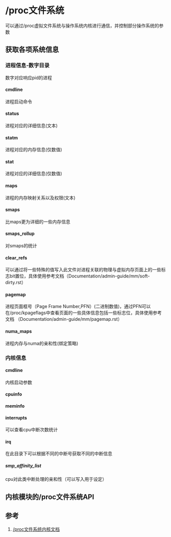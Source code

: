 # /proc文件系统
可以通过/proc虚拟文件系统与操作系统内核进行通信，并控制部分操作系统的参数
## 获取各项系统信息
### 进程信息-数字目录
数字对应响应pid的进程
#### cmdline
进程启动命令
#### status
进程对应的详细信息(文本)
#### statm
进程对应的内存信息(仅数值)
#### stat
进程对应的详细信息(仅数值)
#### maps
进程的内存映射关系以及权限(文本)
#### smaps
比maps更为详细的一些内存信息
#### smaps_rollup
对smaps的统计
#### clear_refs
可以通过将一些特殊的值写入此文件对进程关联的物理与虚拟内存页面上的一些标志bit置位，具体使用参考文档（Documentation/admin-guide/mm/soft-dirty.rst）
#### pagemap
进程页面框号（Page Frame Number,PFN）(二进制数值)，通过PFN可以在/proc/kpageflags中查看页面的一些具体信息包括一些标志位，具体使用参考文档 （Documentation/admin-guide/mm/pagemap.rst）
#### numa_maps
进程内存与numa的亲和性(绑定策略)

### 内核信息
#### cmdline
内核启动参数
#### cpuinfo
#### meminfo
#### interrupts
可以查看cpu中断次数统计
#### irq
在此目录下可以根据不同的中断号获取不同的中断信息
##### smp_affinity_list
cpu对此类中断处理的亲和性（可以写入用于设定）
## 内核模块的/proc文件系统API

## 参考
1. [/proc文件系统内核文档](https://www.kernel.org/doc/Documentation/filesystems/proc.txt)